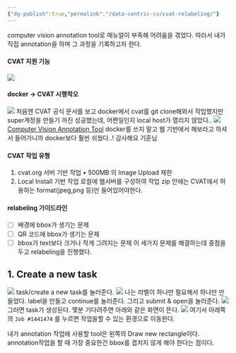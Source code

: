 ```yaml
---
{"dg-publish":true,"permalink":"/data-centric-cv/cvat-relabeling/"}
---
```


computer vision annotation tool로 매뉴얼이 부족해 어려움을 겪었다.
따라서 내가 직접 annotation을 하며 그 과정을 기록하고자 한다.
#### CVAT 지원 기능
![](https://i.imgur.com/C25bmpx.png)
#### docker -> CVAT 시행착오
![](https://i.imgur.com/qSnfl2K.png)
처음엔 CVAT 공식 문서를 보고 docker에서 cvat를 git clone해와서 작업했지만
super계정을 만들기 까진 성공했는데, 어쩐일인지 local host가 열리지 않았다..
![](https://i.imgur.com/SWZo21X.png)
[Computer Vision Annotation Tool](https://app.cvat.ai/)
docker를 쓰지 말고 웹 기반에서 해보라고 하셔서 들어가니까 docker보다 훨씬 쉬웠다..! 감사해요 기훈님
#### CVAT 작업  유형
1. cvat.org 서버 기반 작업
	• 500MB 의 Image Upload 제한
2. Local Install 기반 작업
   로컬에 웹서버를 구성하여 작업
zip 안에는 CVAT에서 허용하는 format(jpeg,png 등)만 들어있어야한다.

#### relabeling 가이드라인
- [ ] 배경에 bbox가 생기는 문제
- [ ] QR 코드에 bbox가 생기는 문제
- [ ] bbox가 text보다 크거나 작게 그려지는 문제
이 세가지 문제를 해결하는데 중점을 두고 relabeling을 진행했다.
## 1. Create a new task
![](https://i.imgur.com/DQPEO7T.png)
task/create a new task를 눌러준다.
![](https://i.imgur.com/4ydieTL.png)
나는 라벨이 하나만 필요해서 하나만 만들었다.
label을 만들고 continue를 눌러준다.
그리고 submit & open을 눌러준다.
![](https://i.imgur.com/6dHZnpL.png)
그러면 task가 생성된다. 몇분 기다려주면 아래와 같은 화면이 뜬다.
![](https://i.imgur.com/bkUsLId.png)
여기서 아래쪽의 `Job #1441474` 를 누르면 작업을할 수 있는 환경으로 이동한다.

내가 annotation 작업에 사용할 tool은 왼쪽의 Draw new rectangle이다.
annotation작업을 할 때 가장 중요한건 bbox를 겹치지 않게 해야 한다는 점이다.



